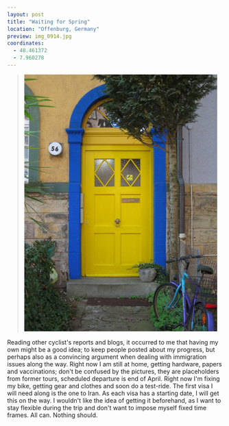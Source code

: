 ```yaml
---
layout: post
title: "Waiting for Spring"
location: "Offenburg, Germany"
preview: img_0914.jpg
coordinates:
  - 48.461372
  - 7.960278
---
```


> ![A door in Freiburg](/images/img_0914.jpg)

Reading other cyclist's reports and blogs, it occurred to me that having my own might be a good idea; to keep people posted about my progress, but perhaps also as a convincing argument when dealing with immigration issues along the way. Right now I am still at home, getting hardware, papers and vaccinations; don't be confused by the pictures, they are placeholders from former tours, scheduled departure is end of April. Right now I'm fixing my bike, getting gear and clothes and soon do a test-ride. The first visa I will need along is the one to Iran. As each visa has a starting date, I will get this on the way. I wouldn't like the idea of getting it beforehand, as I want to stay flexible during the trip and don't want to impose myself fixed time frames. All can. Nothing should.

